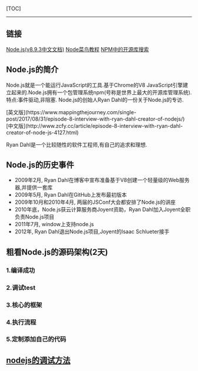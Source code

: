 [TOC]

---
## 链接
[Node.js(v8.9.3中文文档)](http://nodejs.cn/api/)
[Node菜鸟教程](http://www.runoob.com/nodejs/nodejs-http-server.html)
[NPM中的开源库搜索](https://www.npmjs.com/search?q=&page=0&ranking=optimal)

## Node.js的简介
<p>
Node.js就是一个能运行JavaScript的工具.基于Chrome的V8 JavaScript引擎建立起来的.Node.js拥有一个包管理系统npm(号称是世界上最大的开源库管理系统).特点:事件驱动,非阻塞.
Node.js的创始人Ryan Dahl的一份关于Node.js的专访.
</p>
[英文版](https://www.mappingthejourney.com/single-post/2017/08/31/episode-8-interview-with-ryan-dahl-creator-of-nodejs/)
[中文版](http://www.zcfy.cc/article/episode-8-interview-with-ryan-dahl-creator-of-node-js-4127.html)

Ryan Dahl是一个比较随性的软件工程师,有自己的追求和理想.

## Node.js的历史事件

- 2009年2月, Ryan Dahl在博客中宣布准备基于V8创建一个轻量级的Web服务器,并提供一套库
- 2009年5月, Ryan Dahl在GitHub上发布最初版本
- 2009年10月和2010年4月, 两届的JSConf大会都安排了Node.js的讲座
- 2010年底，Node.js获云计算服务商Joyent资助，Ryan Dahl加入Joyent全职负责Node.js项目
- 2011年7月, window上支持node.js
- 2012年, Ryan Dahl退出Node.js项目,Joyent的Isaac Schlueter接手

## 粗看Node.js的源码架构(2天)
### 1.编译成功
### 2.调试test
### 3.核心的框架
### 4.执行流程
### 5.定制添加自己的代码

## [nodejs的调试方法](https://blog.csdn.net/yiifaa/article/details/77676393)